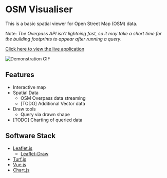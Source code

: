 # OSM Visualiser

This is a basic spatial viewer for Open Street Map (OSM) data.

Note: _The Overpass API isn't lightning fast, so it may take a short time for the building footprints to appear after running a query_.

[Click here to view the live application](https://alanscandrett.github.io/osm-data-inspector-beta/dist/)

![Demonstration GIF](https://i.imgur.com/eHDukCV.gif)

## Features

* Interactive map
* Spatial Data
  * OSM Overpass data streaming
  * [TODO] Additional Vector data
* Draw tools
  * Query via drawn shape
* [TODO] Charting of queried data

## Software Stack

* [Leaflet.js](https://leafletjs.com/)
  * [Leaflet-Draw](https://github.com/geoman-io/leaflet-geoman)
* [Turf.js](https://turfjs.org/)
* [Vue.js](https://github.com/vue-leaflet/Vue2Leaflet)
* [Chart.js](https://github.com/apexcharts/vue-apexcharts)
